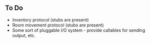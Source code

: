 To Do
---------

* Inventory protocol (stubs are present)
* Room movement protocol (stubs are present)
* Some sort of pluggable I/O system - provide callables for sending output, etc.
